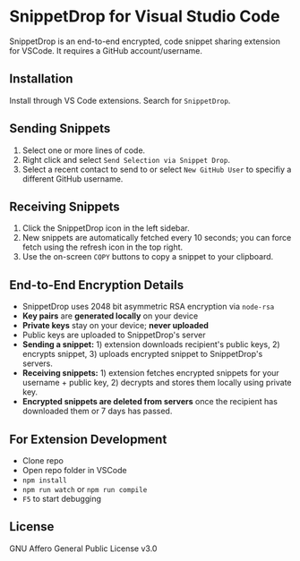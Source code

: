 # SnippetDrop for Visual Studio Code

SnippetDrop is an end-to-end encrypted, code snippet sharing extension for VSCode. It requires a GitHub account/username.

## Installation

Install through VS Code extensions. Search for `SnippetDrop`.

## Sending Snippets

1. Select one or more lines of code.
2. Right click and select `Send Selection via Snippet Drop`.
3. Select a recent contact to send to or select `New GitHub User` to specifiy a different GitHub username.

## Receiving Snippets

1. Click the SnippetDrop icon in the left sidebar.
2. New snippets are automatically fetched every 10 seconds; you can force fetch using the refresh icon in the top right.
2. Use the on-screen `COPY` buttons to copy a snippet to your clipboard.

## End-to-End Encryption Details

- SnippetDrop uses 2048 bit asymmetric RSA encryption via `node-rsa`
- **Key pairs** are **generated locally** on your device
- **Private keys** stay on your device; **never uploaded**
- Public keys are uploaded to SnippetDrop's server
- **Sending a snippet:** 1) extension downloads recipient's public keys, 2) encrypts snippet, 3) uploads encrypted snippet to SnippetDrop's servers.
- **Receiving snippets:** 1) extension fetches encrypted snippets for your username + public key, 2) decrypts and stores them locally using private key.
- **Encrypted snippets are deleted from servers** once the recipient has downloaded them or 7 days has passed.

## For Extension Development

- Clone repo
- Open repo folder in VSCode
- `npm install`
- `npm run watch` or `npm run compile`
- `F5` to start debugging

## License

GNU Affero General Public License v3.0